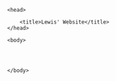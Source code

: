 
<html>

    <head>

        <title>Lewis' Website</title>
    </head>

    <body>




    </body>
</html>
